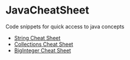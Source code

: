 # JavaCheatSheet
Code snippets for quick access to java concepts

* [String Cheat Sheet](https://github.com/njha-collab/JavaCheatSheet/blob/master/src/com/njha/StringCheatSheet.java)
* [Collections Cheat Sheet](https://github.com/njha-collab/JavaCheatSheet/blob/master/src/com/njha/CollectionsCheatSheet.java)
* [BigInteger Cheat Sheet](https://github.com/njha-collab/JavaCheatSheet/blob/master/src/com/njha/BigIntegerCheatSheet.java)

